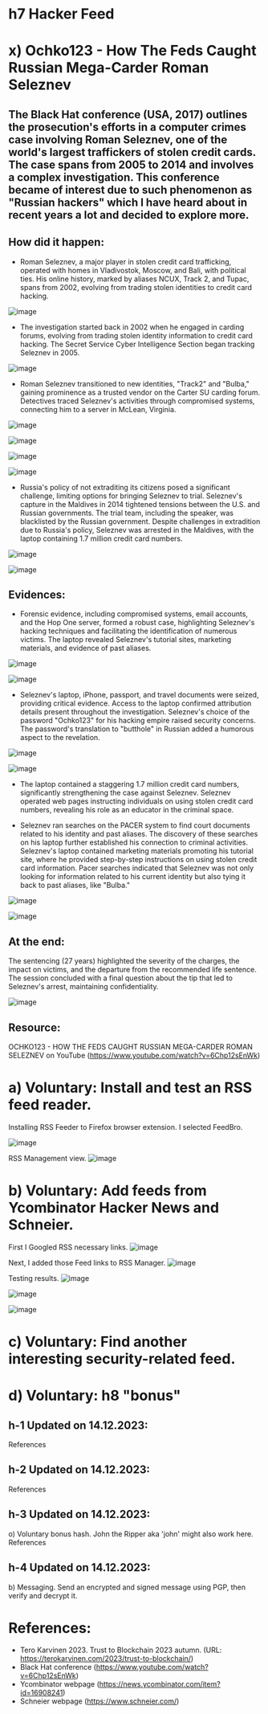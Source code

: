 # h7 Hacker Feed

# x) Ochko123 - How The Feds Caught Russian Mega-Carder Roman Seleznev

## The Black Hat conference (USA, 2017) outlines the prosecution's efforts in a computer crimes case involving Roman Seleznev, one of the world's largest traffickers of stolen credit cards. The case spans from 2005 to 2014 and involves a complex investigation. This conference became of interest due to such phenomenon as "Russian hackers" which I have heard about in recent years a lot and decided to explore more.

## How did it happen:

- Roman Seleznev, a major player in stolen credit card trafficking, operated with homes in Vladivostok, Moscow, and Bali, with political ties. His online history, marked by aliases NCUX, Track 2, and Tupac, spans from 2002, evolving from trading stolen identities to credit card hacking.

![image](https://github.com/kateriiname/ICT-Security-Basics/assets/51989896/5f017264-ce3b-45c2-a93e-e39eaa68cfa2)

- The investigation started back in 2002 when he engaged in carding forums, evolving from trading stolen identity information to credit card hacking. The Secret Service Cyber Intelligence Section began tracking Seleznev in 2005.

![image](https://github.com/kateriiname/ICT-Security-Basics/assets/51989896/7546913a-81cb-42ac-8700-616d07cfcdd0)

- Roman Seleznev transitioned to new identities, "Track2" and "Bulba," gaining prominence as a trusted vendor on the Carter SU carding forum. Detectives traced Seleznev's activities through compromised systems, connecting him to a server in McLean, Virginia.

![image](https://github.com/kateriiname/ICT-Security-Basics/assets/51989896/1cd8e196-0900-47ac-bc7d-01a629f7626e)

![image](https://github.com/kateriiname/ICT-Security-Basics/assets/51989896/d26bc183-a9cb-46e8-a4f8-ac987c1f518a)

![image](https://github.com/kateriiname/ICT-Security-Basics/assets/51989896/8c0020fc-bb0f-4372-918c-4d8325ab39df)

![image](https://github.com/kateriiname/ICT-Security-Basics/assets/51989896/d6198379-fc9c-41d2-95b1-c911ddd7fa60)

- Russia's policy of not extraditing its citizens posed a significant challenge, limiting options for bringing Seleznev to trial. Seleznev's capture in the Maldives in 2014 tightened tensions between the U.S. and Russian governments. The trial team, including the speaker, was blacklisted by the Russian government. Despite challenges in extradition due to Russia's policy, Seleznev was arrested in the Maldives, with the laptop containing 1.7 million credit card numbers.

![image](https://github.com/kateriiname/ICT-Security-Basics/assets/51989896/9795af39-c2ba-478b-a419-0bdeeac34bfb)

![image](https://github.com/kateriiname/ICT-Security-Basics/assets/51989896/5c6bcadf-8b33-478a-93c0-4b8df2c73264)

## Evidences:

- Forensic evidence, including compromised systems, email accounts, and the Hop One server, formed a robust case, highlighting Seleznev's hacking techniques and facilitating the identification of numerous victims. The laptop revealed Seleznev's tutorial sites, marketing materials, and evidence of past aliases.

![image](https://github.com/kateriiname/ICT-Security-Basics/assets/51989896/ac37e1f3-5e3a-45c8-9a7b-46bb1b07597e)

![image](https://github.com/kateriiname/ICT-Security-Basics/assets/51989896/e2bb1a6d-efeb-4d23-8c63-f0ed79e6b092)

- Seleznev's laptop, iPhone, passport, and travel documents were seized, providing critical evidence. Access to the laptop confirmed attribution details present throughout the investigation. Seleznev's choice of the password "Ochko123" for his hacking empire raised security concerns. The password's translation to "butthole" in Russian added a humorous aspect to the revelation.

![image](https://github.com/kateriiname/ICT-Security-Basics/assets/51989896/9129dc81-ecbc-4825-b231-5524362943ee)

![image](https://github.com/kateriiname/ICT-Security-Basics/assets/51989896/97eeefdc-3c0e-4125-94a1-580cf2d8ad9e)

- The laptop contained a staggering 1.7 million credit card numbers, significantly strengthening the case against Seleznev. Seleznev operated web pages instructing individuals on using stolen credit card numbers, revealing his role as an educator in the criminal space.

- Seleznev ran searches on the PACER system to find court documents related to his identity and past aliases. The discovery of these searches on his laptop further established his connection to criminal activities. Seleznev's laptop contained marketing materials promoting his tutorial site, where he provided step-by-step instructions on using stolen credit card information. Pacer searches indicated that Seleznev was not only looking for information related to his current identity but also tying it back to past aliases, like "Bulba."

![image](https://github.com/kateriiname/ICT-Security-Basics/assets/51989896/83a3fa3e-0c98-418a-ba6d-ca68c9ca1c64)

![image](https://github.com/kateriiname/ICT-Security-Basics/assets/51989896/cb882d88-40a2-4b6e-842d-1630e289dcc0)

## At the end:

The sentencing (27 years) highlighted the severity of the charges, the impact on victims, and the departure from the recommended life sentence. The session concluded with a final question about the tip that led to Seleznev's arrest, maintaining confidentiality.

![image](https://github.com/kateriiname/ICT-Security-Basics/assets/51989896/5f647396-1da9-41fb-a64d-23b4b7b36a2d)

## Resource:
OCHKO123 - HOW THE FEDS CAUGHT RUSSIAN MEGA-CARDER ROMAN SELEZNEV on YouTube (https://www.youtube.com/watch?v=6Chp12sEnWk)

# a) Voluntary: Install and test an RSS feed reader.
Installing RSS Feeder to Firefox browser extension.
I selected FeedBro.

![image](https://github.com/kateriiname/ICT-Security-Basics/assets/51989896/8b7047a7-93dd-4644-9da5-01866f529601)

RSS Management view.
![image](https://github.com/kateriiname/ICT-Security-Basics/assets/51989896/cdfeec80-cb6b-445b-8c38-e1f7a0aa76c0)

# b) Voluntary: Add feeds from Ycombinator Hacker News and Schneier.
First I Googled RSS necessary links.
![image](https://github.com/kateriiname/ICT-Security-Basics/assets/51989896/bd24bad6-50c7-41d1-a821-5ff3702a79b1)

Next, I added those Feed links to RSS Manager.
![image](https://github.com/kateriiname/ICT-Security-Basics/assets/51989896/751217fb-6a7f-405e-8839-d1ff6e0fef26)

Testing results.
![image](https://github.com/kateriiname/ICT-Security-Basics/assets/51989896/1f0a6741-f65b-4d80-afaa-0ca958a009c1)

![image](https://github.com/kateriiname/ICT-Security-Basics/assets/51989896/614906eb-f063-41b1-a6e7-ef8a23eafc4e)

![image](https://github.com/kateriiname/ICT-Security-Basics/assets/51989896/05fda756-85d6-4741-b5d0-2bf300158d03)


# c) Voluntary: Find another interesting security-related feed.

# d) Voluntary: h8 "bonus"
## h-1 Updated on 14.12.2023:
References
## h-2 Updated on 14.12.2023:
References
## h-3 Updated on 14.12.2023:
o) Voluntary bonus hash. John the Ripper aka 'john' might also work here.
References
## h-4 Updated on 14.12.2023:
b) Messaging. Send an encrypted and signed message using PGP, then verify and decrypt it.



# References:
* Tero Karvinen 2023. Trust to Blockchain 2023 autumn. (URL: https://terokarvinen.com/2023/trust-to-blockchain/)
* Black Hat conference (https://www.youtube.com/watch?v=6Chp12sEnWk)
* Ycombinator webpage (https://news.ycombinator.com/item?id=16908241)
* Schneier webpage (https://www.schneier.com/)

